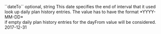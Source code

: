 <tr>
	
<td>``dateTo``</td>
	
<td>optional, string</td>
<td>This date specifies the end of interval that it used look up daily plan history entries.
The value has to have the format *YYYY-MM-DD*<br/>
if empty daily plan history entries for the dayFrom value will be considered.
	
	
</td>
	
<td>2017-12-31</td>
	
<td></td>
	
</tr>
